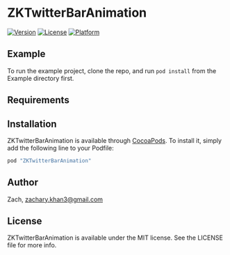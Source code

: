 # ZKTwitterBarAnimation

[![Version](https://img.shields.io/cocoapods/v/ZKTwitterBarAnimation.svg?style=flat)](http://cocoapods.org/pods/ZKTwitterBarAnimation)
[![License](https://img.shields.io/cocoapods/l/ZKTwitterBarAnimation.svg?style=flat)](http://cocoapods.org/pods/ZKTwitterBarAnimation)
[![Platform](https://img.shields.io/cocoapods/p/ZKTwitterBarAnimation.svg?style=flat)](http://cocoapods.org/pods/ZKTwitterBarAnimation)

## Example

To run the example project, clone the repo, and run `pod install` from the Example directory first.

## Requirements

## Installation

ZKTwitterBarAnimation is available through [CocoaPods](http://cocoapods.org). To install
it, simply add the following line to your Podfile:

```ruby
pod "ZKTwitterBarAnimation"
```

## Author

Zach, zachary.khan3@gmail.com

## License

ZKTwitterBarAnimation is available under the MIT license. See the LICENSE file for more info.
